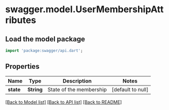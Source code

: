 # swagger.model.UserMembershipAttributes

## Load the model package
```dart
import 'package:swagger/api.dart';
```

## Properties
Name | Type | Description | Notes
------------ | ------------- | ------------- | -------------
**state** | **String** | State of the membership | [default to null]

[[Back to Model list]](../README.md#documentation-for-models) [[Back to API list]](../README.md#documentation-for-api-endpoints) [[Back to README]](../README.md)

